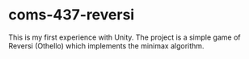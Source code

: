 coms-437-reversi
================

This is my first experience with Unity. The project is a simple game of Reversi (Othello) which implements the minimax algorithm.
